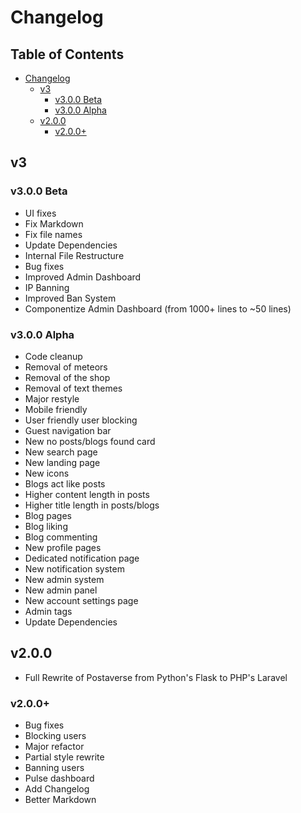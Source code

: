 # Changelog
## Table of Contents
- [Changelog](#changelog)
  - [v3](#v3)
    - [v3.0.0 Beta](#v300-beta)
    - [v3.0.0 Alpha](#v300-alpha)
  - [v2.0.0](#v200)
    - [v2.0.0+](#v200-1)

## v3

### v3.0.0 Beta
* UI fixes
* Fix Markdown
* Fix file names
* Update Dependencies
* Internal File Restructure
* Bug fixes
* Improved Admin Dashboard
* IP Banning
* Improved Ban System
* Componentize Admin Dashboard (from 1000+ lines to ~50 lines)

### v3.0.0 Alpha
* Code cleanup
* Removal of meteors
* Removal of the shop
* Removal of text themes
* Major restyle
* Mobile friendly
* User friendly user blocking
* Guest navigation bar
* New no posts/blogs found card
* New search page
* New landing page
* New icons
* Blogs act like posts
* Higher content length in posts
* Higher title length in posts/blogs
* Blog pages
* Blog liking
* Blog commenting
* New profile pages
* Dedicated notification page
* New notification system
* New admin system
* New admin panel
* New account settings page
* Admin tags
* Update Dependencies

## v2.0.0
* Full Rewrite of Postaverse from Python's Flask to PHP's Laravel

### v2.0.0+
* Bug fixes
* Blocking users
* Major refactor
* Partial style rewrite
* Banning users
* Pulse dashboard
* Add Changelog
* Better Markdown
